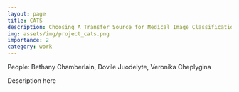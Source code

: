 ```yaml
---
layout: page
title: CATS
description: Choosing A Transfer Source for Medical Image Classification
img: assets/img/project_cats.png
importance: 2
category: work
---
```


People: Bethany Chamberlain, Dovile Juodelyte, Veronika Cheplygina

Description here 